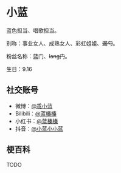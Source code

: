# 小蓝

蓝色担当、唱歌担当。

别称：事业女人、成熟女人、彩虹姐姐、~~漏勺~~。

粉丝名称：蓝门、~~lang门~~。

生日：9.16

## 社交账号

- 微博：[@乖小蓝](https://weibo.com/u/5269335689)
- Bilibili：[@蓝榛榛](https://space.bilibili.com/5999130)
- 小红书：[@蓝榛榛](https://www.xiaohongshu.com/user/profile/5c8383710000000012016e45)
- 抖音：[@小蓝小小蓝](https://www.douyin.com/user/MS4wLjABAAAA6-qJnU8aVPJ4chZQFIyuVHSB3_K3w1rH_L_IuLjaswk)

## 梗百科

TODO